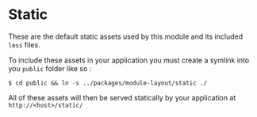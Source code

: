 # Static

These are the default static assets used by this module and its included `less` files.

To include these assets in your application you must create a symlink into you `public` folder like so :

```shell
$ cd public && ln -s ../packages/module-layout/static ./
```

All of these assets will then be served statically by your application at `http://<host>/static/`